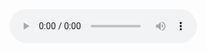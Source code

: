 <!DOCTYPE html>
<html lang="en">
<head>
    <meta charset="UTF-8">
    <meta http-equiv="X-UA-Compatible" content="IE=edge">
    <meta name="viewport" content="width=device-width, initial-scale=1.0">
    <title>deneme</title>
</head>
<body>
<audio controls>
    <source src="nk.mp3.mp3" type="audio/mpeg">
    <p>Bu tarayıcı müzik eklentisini desteklememektedir.</p>
</audio>
